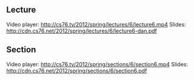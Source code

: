 ## Lecture

Video player: <http://cs76.tv/2012/spring/lectures/6/lecture6.mp4>
Slides: <http://cdn.cs76.net/2012/spring/lectures/6/lecture6-dan.pdf>

## Section

Video player: <http://cs76.tv/2012/spring/sections/6/section6.mp4>
Slides: <http://cdn.cs76.net/2012/spring/sections/6/section6.pdf>
